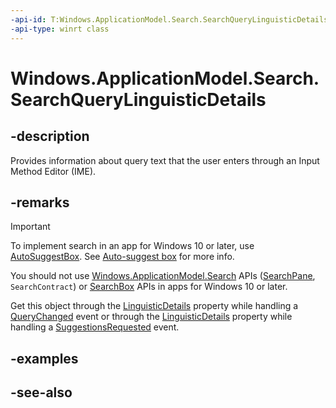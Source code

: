 ```yaml
---
-api-id: T:Windows.ApplicationModel.Search.SearchQueryLinguisticDetails
-api-type: winrt class
---
```


<!-- Class syntax.
public class SearchQueryLinguisticDetails : Windows.ApplicationModel.Search.ISearchQueryLinguisticDetails
-->

# Windows.ApplicationModel.Search.SearchQueryLinguisticDetails

## -description

Provides information about query text that the user enters through an Input Method Editor (IME).

## -remarks

> [!IMPORTANT]
> To implement search in an app for Windows 10 or later, use [AutoSuggestBox](/uwp/api/windows.ui.xaml.controls.autosuggestbox). See [Auto-suggest box](/windows/apps/design/controls/auto-suggest-box) for more info.
>
> You should not use [Windows.ApplicationModel.Search](/uwp/api/windows.applicationmodel.search) APIs ([SearchPane](/uwp/api/windows.applicationmodel.search.searchpane), `SearchContract`) or [SearchBox](../windows.ui.xaml.controls/searchbox.md) APIs in apps for Windows 10 or later.

Get this object through the [LinguisticDetails](../windows.ui.xaml.controls/searchboxquerychangedeventargs_linguisticdetails.md) property while handling a [QueryChanged](../windows.ui.xaml.controls/searchbox_querychanged.md) event or through the [LinguisticDetails](../windows.ui.xaml.controls/searchboxsuggestionsrequestedeventargs_linguisticdetails.md) property while handling a [SuggestionsRequested](../windows.ui.xaml.controls/searchbox_suggestionsrequested.md) event.

## -examples

## -see-also
